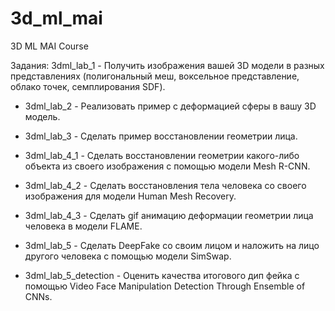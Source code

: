 # 3d_ml_mai
3D ML MAI Course

Задания:
3dml_lab_1 - Получить изображения вашей 3D модели в разных представлениях (полигональный меш, воксельное представление, облако точек, семплирования SDF).

- 3dml_lab_2 - Реализовать пример с деформацией сферы в вашу 3D модель.

- 3dml_lab_3 - Сделать пример восстановлении геометрии лица.

- 3dml_lab_4_1 - Сделать восстановлении геометрии какого-либо объекта из своего изображения с помощью модели Mesh R-CNN.
- 3dml_lab_4_2 - Сделать восстановления тела человека со своего изображения для модели Human Mesh Recovery.
- 3dml_lab_4_3 - Сделать gif анимацию деформации геометрии лица человека в модели FLAME.

- 3dml_lab_5 - Сделать DeepFake со своим лицом и наложить на лицо другого человека с помощью модели SimSwap.
- 3dml_lab_5_detection - Оценить качества итогового дип фейка с помощью Video Face Manipulation Detection Through Ensemble of CNNs.
